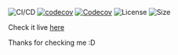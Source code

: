 ![CI/CD](https://github.com/elPandaFriki/portfolio/workflows/CI/CD/badge.svg)
[![codecov](https://codecov.io/gh/elPandaFriki/portfolio/branch/master/graph/badge.svg)](https://codecov.io/gh/elPandaFriki/portfolio)
[![Codecov](https://img.shields.io/codecov/c/github/elPandaFriki/portfolio)](https://codecov.io/gh/elPandaFriki/portfolio)
![License](https://img.shields.io/github/license/elPandaFriki/portfolio)
![Size](https://img.shields.io/github/repo-size/elPandaFriki/portfolio)

Check it live [here](https://elpandafriki.github.io/portfolio)

Thanks for checking me :D
